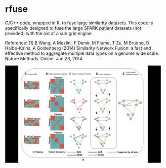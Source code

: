 # rfuse
C/C++ code, wrapped in R, to fuse large similarity datasets. This code is specifically designed to fuse the large SPARK patient datasets (not provided) with the aid of a sun grid engine.

Reference:
[1] B Wang, A Mezlini, F Demir, M Fiume, T Zu, M Brudno, B Haibe-Kains, A Goldenberg (2014) Similarity Network Fusion: a fast and effective method to aggregate multiple data types on a genome wide scale. Nature Methods. Online. Jan 26, 2014 

<p align="center">
  <img src="image/rfuse.png" hight="800" width="800" title="rfuse">
  <!-- <img src="your_relative_path_here_number_2_large_name" width="350" alt="accessibility text"> -->
</p>

<!-- [Alt text](image/rfuse.png?raw=true "Title") -->
